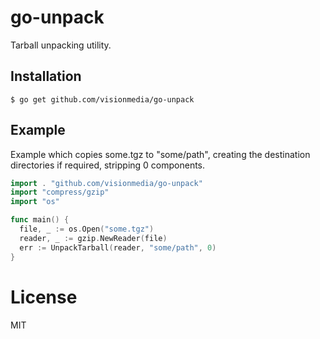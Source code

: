 
# go-unpack

 Tarball unpacking utility.

## Installation

```
$ go get github.com/visionmedia/go-unpack
```

## Example

 Example which copies some.tgz to "some/path",
 creating the destination directories if required,
 stripping 0 components.

```go
import . "github.com/visionmedia/go-unpack"
import "compress/gzip"
import "os"

func main() {
  file, _ := os.Open("some.tgz")
  reader, _ := gzip.NewReader(file)
  err := UnpackTarball(reader, "some/path", 0)
}
```

# License

 MIT